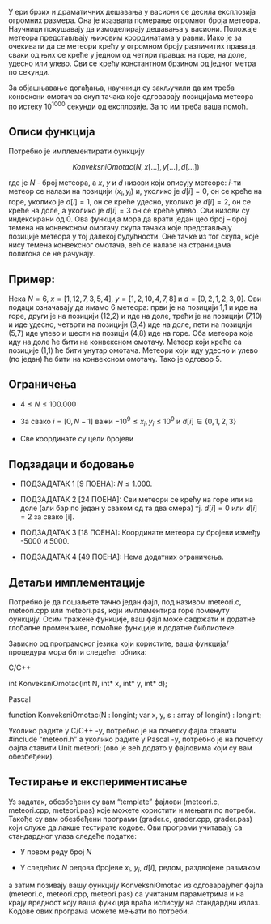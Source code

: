 ﻿У ери брзих и драматичних дешавања у васиони се десила експлозија огромних размера. Она је изазвала померање огромног броја метеора. Научници покушавају да измоделирају дешавања у васиони. Положаје метеора представљају њиховим координатама у равни. Иако је за очекивати да се метеори крећу у огромном броју различитих праваца, сваки од њих се креће у једном од четири правца: на горе, на доле, удесно или улево. Сви се крећу константном брзином од једног метра по секунди.

За објашњавање догађања, научници су закључили да им треба конвексни омотач за скуп тачака које одговарају позицијама метеора по истеку $10^{1000}$ секунди од експлозије. За то им треба ваша помоћ.

## Описи функција

Потребно је имплементирати функцију

$$KonveksniOmotac(N, x[…],y[…],d[…])$$

где је $N$ - број метеора, а $x$, $y$ и $d$ низови који описују метеоре: $i$-ти метеор се налази на позицији $(x_i, y_i)$ и, уколико је $d[i]=0$, он се креће на горе, уколико је $d[i]=1$, он се креће удесно, уколико је $d[i]=2$, он се креће на доле, а уколико је $d[i]=3$ он се креће улево. Сви низови су индексирани од 0. Ова функција мора да врати један цео број – број темена на конвексном омотачу скупа тачака које представљају позиције метеора у тој далекој будућности. Оне тачке из тог скупа, које нису темена конвексног омотача, већ се налазе на страницама полигона се не рачунају.

## Пример:

Нека $N=6$, $x=[1, 12, 7, 3, 5, 4]$, $y=[1, 2, 10, 4, 7, 8]$ и $d=[0, 2,1,2,3,0]$. Ови подаци означавају да имамо 6 метеора: први је на позицији 1,1 и иде на горе, други је на позицији (12,2) и иде на доле, трећи је на позицији (7,10) и иде удесно, четврти на позицији (3,4) иде на доле, пети на позицији (5,7) иде улево и шести на позицји (4,8) иде на горе. Оба метеора која иду на доле ће бити на конвексном омотачу. Метеор који креће са позиције (1,1) ће бити унутар омотача. Метеори који иду удесно и улево (по један) ће бити на конвексном омотачу. Тако је одговор 5.

## Ограничења

-   $4≤N≤100.000$
    
-   За свако $i=[0,N-1]$ важи $-10^9≤x_i, y_i \leq 10^9$ и $d[i] \in \{0, 1, 2, 3\}$
    
-   Све координате су цели бројеви
    

## Подзадаци и бодовање

-   ПОДЗАДАТАК 1 [9 ПОЕНА]: $N≤1.000$.
    
-   ПОДЗАДАТАК 2 [24 ПОЕНА]: Сви метеори се крећу на горе или на доле (али бар по један у сваком од та два смера) тј. $d[i]=0$ или $d[i]=2$ за свако [i].
    
-   ПОДЗАДАТАК 3 [18 ПОЕНА]: Координате метеора су бројеви између -5000 и 5000.
    
-   ПОДЗАДАТАК 4 [49 ПОЕНА]: Нема додатних ограничења.
    

## Детаљи имплементације

Потребно је да пошаљете тачно један фајл, под називом meteori.c, meteori.cpp или meteori.pas, који имплементира горе поменуту функцију. Осим тражене функције, ваш фајл може садржати и додатне глобалне променљиве, помоћне функције и додатне библиотеке.

Зависно од програмског језика који користите, ваша функција/процедура мора бити следећег облика:

C/C++

int KonveksniOmotac(int N, int* x, int* y, int* d);

Pascal

function KonveksniOmotac(N : longint; var x, y, s : array of longint) : longint;

  

Уколико радите у C/C++ -у, потребно је на почетку фајла ставити #include “meteori.h” а уколико радите у Pascal -у, потребно је на почетку фајла ставити Unit meteori; (ово је већ додато у фајловима који су вам обезбеђени).

## Тестирање и експериментисање

Уз задатак, обезбеђени су вам “template” фајлови (meteori.c, meteori.cpp, meteori.pas) које можете користити и мењати по потреби. Такође су вам обезбеђени програми (grader.c, grader.cpp, grader.pas) који служе да лакше тестирате кодове. Ови програми учитавају са стандардног улаза следеће податке:

-   У првом реду број $N$
    
-   У следећих $N$ редова бројеве $x_i$, $y_i$, $d[i]$, редом, раздвојене размаком
    

а затим позивају вашу функцију KonveksniOmotac из одговарајућег фајла (meteori.c, meteori.cpp, meteori.pas) са учитаним параметрима и на крају вредност коју ваша функција враћа исписују на стандардни излаз. Kодове ових програма можете мењати по потреби.
